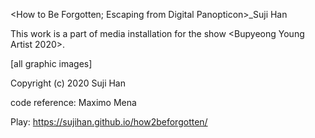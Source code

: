 

<How to Be Forgotten; Escaping from Digital Panopticon>_Suji Han

This work is a part of media installation for the show <Bupyeong Young Artist 2020>.

[all graphic images] 

Copyright (c) 2020 Suji Han

code reference: Maximo Mena

Play: https://sujihan.github.io/how2beforgotten/

